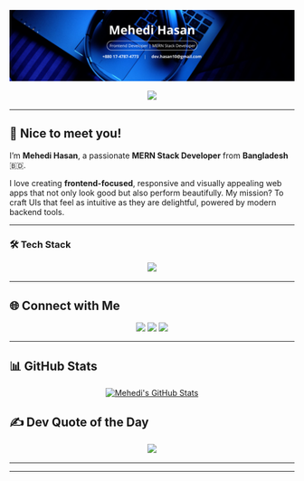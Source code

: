 <!-- 🔵 Banner Image -->
<p align="center">
  <img src="./Banner.png" alt="Blue Corporate LinkedIn Banner" />
</p>

<!-- 🧠 Typing Header -->
<p align="center">
  <img src="https://readme-typing-svg.herokuapp.com?font=Fira+Code&pause=1000&color=4A90E2&center=true&width=600&lines=MERN+Stack+Developer+💻;Frontend+Enthusiast+🎨;Open+Source+Lover+🌍;Building+Pixel-Perfect+UI+✨" />
</p>

---

## 👋 Nice to meet you!

I’m **Mehedi Hasan**, a passionate **MERN Stack Developer** from **Bangladesh** 🇧🇩.

I love creating **frontend-focused**, responsive and visually appealing web apps that not only look good but also perform beautifully. My mission? To craft UIs that feel as intuitive as they are delightful, powered by modern backend tools.

---

### 🛠️ Tech Stack

<p align="center">
  <img src="https://skillicons.dev/icons?i=html,css,js,react,next,tailwind,nodejs,express,mongodb,vite,git,github,vercel,netlify,firebase" />
</p>

---

## 🌐 Connect with Me

<p align="center">
<!--   <a href="https://facebook.com/hasancodex"><img src="https://img.shields.io/badge/Facebook-1877F2?style=for-the-badge&logo=facebook&logoColor=white"/></a> -->
  <a href="https://linkedin.com/in/hasancodex"><img src="https://img.shields.io/badge/LinkedIn-0077B5?style=for-the-badge&logo=linkedin&logoColor=white"/></a>
<!--   <a href="https://instagram.com/hasancodex"><img src="https://img.shields.io/badge/Instagram-E4405F?style=for-the-badge&logo=instagram&logoColor=white"/></a> -->
  <a href="https://x.com/hasancodex"><img src="https://img.shields.io/badge/X-000000?style=for-the-badge&logo=x&logoColor=white"/></a>
  <a href="mailto:mehedi.hasan11023@gmail.com"><img src="https://img.shields.io/badge/Email-D14836?style=for-the-badge&logo=gmail&logoColor=white"/></a>
</p>

---

## 📊 GitHub Stats

<p align="center">
  <a href="https://awesome-github-stats.azurewebsites.net/index.html??cardType=octocat&theme=synthwave">
    <img alt="Mehedi's GitHub Stats" src="https://awesome-github-stats.azurewebsites.net/user-stats/hasancodex?cardType=octocat&theme=synthwave&preferLogin=false&Title=F5F5F5&Background=0D1117&Ring=F5F5F5&Text=F5F5F5&Border=F5F5F5" />
  </a>
</p>



## ✍️ Dev Quote of the Day

<p align="center">
  <img src="https://quotes-github-readme.vercel.app/api?type=horizontal&theme=radical" />
</p>

---



---


<!-- Proudly styled and crafted with 💙 by Mehedi Hasan -->
